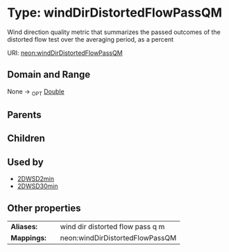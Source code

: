 
# Type: windDirDistortedFlowPassQM


Wind direction quality metric that summarizes the passed outcomes of the distorted flow test over the averaging period, as a percent

URI: [neon:windDirDistortedFlowPassQM](https://data.neonscience.org/windDirDistortedFlowPassQM)


## Domain and Range

None ->  <sub>OPT</sub> [Double](types/Double.md)

## Parents


## Children


## Used by

 * [2DWSD2min](2DWSD2min.md)
 * [2DWSD30min](2DWSD30min.md)

## Other properties

|  |  |  |
| --- | --- | --- |
| **Aliases:** | | wind dir distorted flow pass q m |
| **Mappings:** | | neon:windDirDistortedFlowPassQM |

